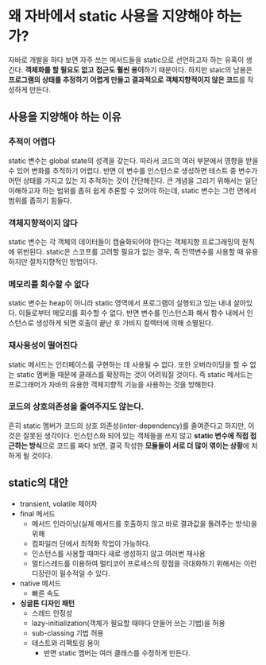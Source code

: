 # 왜 자바에서 static 사용을 지양해야 하는가?

자바로 개발을 하다 보면 자주 쓰는 메서드들을 static으로 선언하고자 하는 유혹이 생긴다. **객체화를 할 필요도 없고** **접근도 훨씬 용이**하기 때문이다. 하지만 staic의 남용은 **프로그램의 상태를 추정하기 어렵게 만들고 결과적으로 객체지향적이지 않은 코드**를 작성하게 만든다. 

## 사용을 지양해야 하는 이유

### 추적이 어렵다  

static 변수는 global state의 성격을 갖는다. 따라서 코드의 여러 부분에서 영향을 받을 수 있어 변화를 추적하기 어렵다. 반면 이 변수를 인스턴스로 생성하면 테스트 중 변수가 어떤 상태를 가지고 있는 지 추적하는 것이 간단해진다. 큰 개념을 그리기 위해서는 일단 이해하고자 하는 범위를 좁혀 쉽게 추론할 수 있어야 하는데, static 변수는 그런 면에서 범위를 좁히기 힘들다.

### 객체지향적이지 않다

static 변수는 각 객체의 데이터들이 캡슐화되어야 한다는 객체지향 프로그래밍의 원칙에 위반된다. static은 스코프를 고려할 필요가 없는 경우, 즉 전역변수를 사용할 때 유용하지만 절차지향적인 방법이다.


### 메모리를 회수할 수 없다

static 변수는 heap이 아니라 static 영역에서 프로그램이 실행되고 있는 내내 살아있다. 이들로부터 메모리를 회수할 수 없다. 반면 변수를 인스턴스화 해서 함수 내에서 인스턴스로 생성하게 되면 호출이 끝난 후 가비지 컬렉터에 의해 소멸된다. 


### 재사용성이 떨어진다

static 메서드는 인터페이스를 구현하는 데 사용될 수 없다. 또한 오버라이딩을 할 수 없는 static 멤버들 때문에 클래스를 확장하는 것이 어려워질 것이다. 즉 static 메서드는 프로그래머가 자바의 유용한 객체지향적 기능을 사용하는 것을 방해한다.

### 코드의 상호의존성을 줄여주지도 않는다.

흔히 static 멤버가 코드의 상호 의존성(inter-dependency)를 줄여준다고 하지만, 이것은 잘못된 생각이다. 인스턴스화 되어 있는 객체들을 쓰지 않고 **static 변수에 직접 접근하는 방식**으로 코드를 짜다 보면, 결국 작성한 **모듈들이 서로 더 많이 엮이는 상황**에 처하게 될 것이다.



 ## static의 대안

- transient, volatile 제어자
- final 메서드 
  - 메서드 인라이닝(실제 메서드를 호출하지 않고 바로 결과값을 돌려주는 방식)을 위해 
  - 컴파일러 단에서 최적화 작업이 가능하다.
  - 인스턴스를 사용할 때마다 새로 생성하지 않고 여러번 재사용
  - 멀티스레드를 이용하여 멀티코어 프로세스의 장점을 극대화하기 위해서는 이런 디장린이 필수적일 수 있다.
- native 메서드
  - 빠른 속도
- **싱글톤 디자인 패턴**
  - 스레드 안정성
  - lazy-initialization(객체가 필요할 때마다 만들어 쓰는 기법)을 허용
  - sub-classing 기법 허용
  - 테스트와 리팩토링 용이
    - 반면 static 멤버는 여러 클래스를 수정하게 만든다.